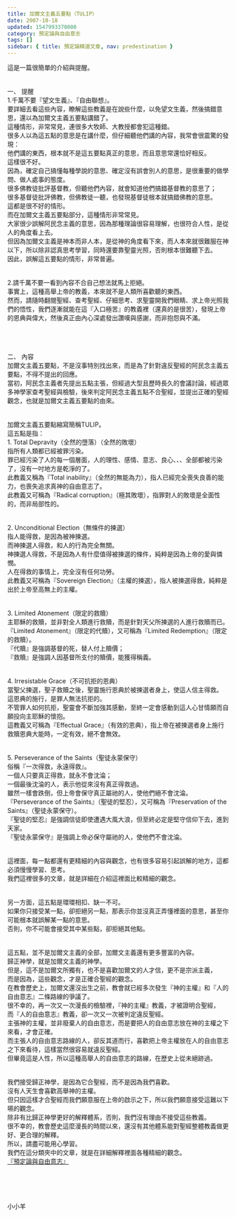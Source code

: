 ```yaml
---
title: 加爾文主義五要點（TULIP）
date: 2007-10-18
updated: 1547993370000
category: 預定論與自由意志
tags: []
sidebar: { title: 預定論精選文章, nav: predestination }
---
```


<p>這是一篇很簡單的介紹與提醒。<br/><!--more--><br/><br/>一、	提醒<br/>1.千萬不要『望文生義』、『自由聯想』。<br/>要詳細去看這些內容，瞭解這些教義是在說些什麼，以免望文生義，然後搞錯意思，還以為加爾文主義五要點講錯了。<br/>這種情形，非常常見，連很多大牧師、大教授都會犯這種錯。<br/>很多人以為這五點的意思是在講什麼，但仔細聽他們講的內容，我常會很震驚的發現：<br/>他們講的東西，根本就不是這五要點真正的意思，而且意思常還恰好相反。<br/>這樣很不好。<br/>因為，確定自己搞懂每種學說的意思、確定沒有誤會別人的意思，是很重要的做學問、做人處事的態度。<br/>很多佛教徒批評基督教，但聽他們內容，就會知道他們搞錯基督教的意思了；<br/>很多基督徒批評佛教，但佛教徒一聽，也發現基督徒根本就搞錯佛教的意思。<br/>這都是很不好的情形。<br/>而在加爾文主義五要點部分，這種情形非常常見。<br/>大家很少誤解阿民念主義的意思，因為那種理論很容易理解，也很符合人性，是從人的角度看上去。<br/>但因為加爾文主義是神本而非人本，是從神的角度看下來，而人本來就很難服在神以下，所以除非認真思考學習，同時還要靠聖靈光照，否則根本很難聽下去。<br/>因此，誤解這五要點的情形，非常普遍。<br/><br/><br/>2.請千萬不要一看到內容不合自己想法就馬上拒絕。<br/>事實上，這種高舉上帝的教義，本來就不是人類所喜歡聽的東西。<br/>然而，請隨時翻閱聖經、查考聖經、仔細思考、求聖靈開我們眼睛、求上帝光照我們的悟性，我們逐漸就能在這『入口極苦』的教義裡（還真的是很苦），發現上帝的恩典與偉大，然後真正由內心深處發出讚嘆與感謝，而非抱怨與不滿。<br/><br/><br/><br/><br/>二、	內容<br/>加爾文主義五要點，不是沒事特別找出來，而是為了針對違反聖經的阿民念主義五要點，不得不提出的回應。<br/>當初，阿民念主義者先提出五點主張，但經過大型且歷時長久的會議討論，經過眾多神學家查考聖經與檢驗，後來判定阿民念主義五點不合聖經，並提出正確的聖經觀念，也就是加爾文主義五要點的由來。<br/><br/><br/>加爾文主義五要點縮寫簡稱TULIP。<br/>這五點是指：<br/>1.	Total Depravity（全然的墮落）（全然的敗壞）<br/>指所有人類都已經被罪污染。<br/>罪已經污染了人的每一個層面，人的理性、感情、意志、良心、、、全部都被污染了，沒有一吋地方是乾淨的了。<br/>此教義又稱為『Total inability』（全然的無能為力），指人已經完全喪失良善的能力，也喪失追求真神的自由意志了。<br/>此教義又可稱為『Radical corruption』（極其敗壞），指罪對人的敗壞是全面性的，而非局部性的。<br/><br/><br/>2.	Unconditional Election（無條件的揀選）<br/>指人能得救，是因為被神揀選。<br/>而神揀選人得救，和人的行為完全無關。<br/>神揀選人得救，不是因為人有什麼值得被揀選的條件，純粹是因為上帝的愛與憐憫。<br/>人在得救的事情上，完全沒有任何功勞。<br/>此教義又可稱為『Sovereign Election』（主權的揀選），指人被揀選得救，純粹是出於上帝至高無上的主權。<br/><br/><br/>3.	Limited Atonement（限定的救贖）<br/>主耶穌的救贖，並非對全人類進行救贖，而是針對天父所揀選的人進行救贖而已。<br/>『Limited Atonement』（限定的代贖），又可稱為『Limited Redemption』（限定的救贖）。<br/>『代贖』是強調基督的死，替人付上贖價；<br/>『救贖』是強調人因基督所支付的贖價，能獲得稱義。<br/><br/><br/>4.	Irresistable Grace（不可抗拒的恩典）<br/>當聖父揀選，聖子救贖之後，聖靈施行恩典於被揀選者身上，使這人信主得救。<br/>這恩典的施行，是罪人無法抗拒的。<br/>不管罪人如何抗拒，聖靈會不斷加強其感動，至終一定會感動到這人心甘情願而自願投向主耶穌的懷抱。<br/>這教義又可稱為『Effectual Grace』（有效的恩典），指上帝在被揀選者身上施行救贖恩典大能時，一定有效，絕不會無效。<br/><br/><br/>5.	Perseverance of the Saints（聖徒永蒙保守）<br/>俗稱『一次得救，永遠得救』。<br/>一個人只要真正得救，就永不會沈淪；<br/>一個最後沈淪的人，表示他從來沒有真正得救過。<br/>雖然一樣會跌倒，但上帝會保守真正屬祂的人，使他們絕不會沈淪。<br/>『Perseverance of the Saints』（聖徒的堅忍），又可稱為『Preservation of the Saints』（聖徒永蒙保守）。<br/>『聖徒的堅忍』是強調信徒即使遭遇大風大浪，但至終必定是堅守信仰下去，進到天家。<br/>『聖徒永蒙保守』是強調上帝必保守屬祂的人，使他們不會沈淪。<br/><br/><br/>這裡面，每一點都還有更精細的內容與觀念，也有很多容易引起誤解的地方，這都必須慢慢學習、思考。<br/>我們這裡很多的文章，就是詳細在介紹這裡面比較精細的觀念。<br/><br/><br/>另一方面，這五點是環環相扣、缺一不可。<br/>如果你只接受某一點，卻拒絕另一點，那表示你並沒真正弄懂裡面的意思，甚至你可能根本就誤解某一點的意思。<br/>否則，你不可能會接受其中某些點，卻拒絕其他點。<br/><br/><br/>這五點，並不是加爾文主義的全部，加爾文主義還有更多豐富的內容。<br/>歸正神學，就是加爾文主義的神學。<br/>但是，這不是加爾文所獨有，也不是喜歡加爾文的人才信，更不是宗派主義，<br/>而是因為，這些觀念，才是正確合聖經的觀念。<br/>在教會歷史上，加爾文還沒出生之前，教會就已經多次發生『神的主權』和『人的自由意志』二條路線的爭議了。<br/>很不幸的，再一次又一次漫長的檢驗裡，『神的主權』教義，才被證明合聖經，<br/>而『人的自由意志』教義，卻一次又一次被判定違反聖經。<br/>主張神的主權，並非廢棄人的自由意志，而是要把人的自由意志放在神的主權之下來看，才會正確。<br/>而主張人的自由意志路線的人，卻反其道而行，喜歡把上帝主權放在人的自由意志之下來看待，這樣當然很容易就違反聖經。<br/>但畢竟這是人性，所以這種高舉人的自由意志的路線，在歷史上從未絕跡過。<br/><br/><br/>我們接受歸正神學，是因為它合聖經，而不是因為我們喜歡。<br/>沒有人天生會喜歡高舉神的主權。<br/>但只因這樣才合聖經而我們願意服在上帝的啟示之下，所以我們願意接受這難以下嚥的觀念。<br/>除非有比歸正神學更好的解釋體系，否則，我們沒有理由不接受這些教義。<br/>很不幸的，教會歷史這麼漫長的時間以來，還沒有其他體系能對聖經整體教義做更好、更合理的解釋。<br/>所以，請盡可能用心學習。<br/>我們在這分類夾中的文章，就是在詳細解釋裡面各種精細的觀念。<br/><a href="http://blog.roodo.com/yml/archives/cat_144660.html" target="_blank">『預定論與自由意志』</a></p><br/><br/><br/><br/>小小羊<br/><br/><p> </p><br/>
